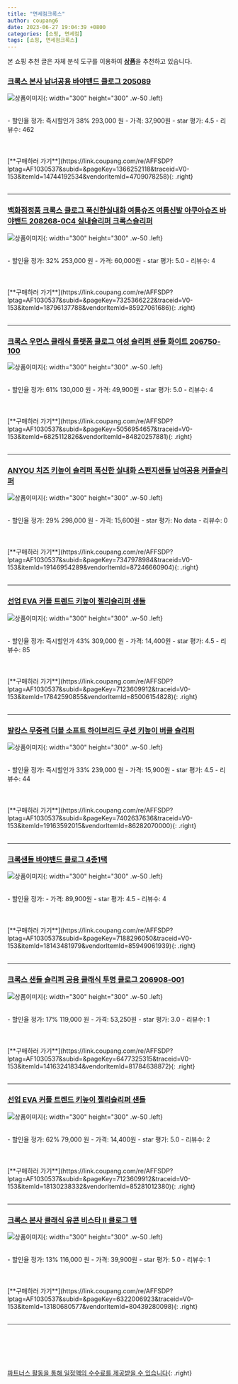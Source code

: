 ```yaml
---
title: "면세점크록스"
author: coupang6
date: 2023-06-27 19:04:39 +0800
categories: [쇼핑, 면세점]
tags: [쇼핑, 면세점크록스]
---
```


본 쇼핑 추천 글은 자체 분석 도구를 이용하여 [**상품**](https://link.coupang.com/a/bao1ui)을 추천하고 있습니다.

### [크록스 본사 남녀공용 바야밴드 클로그 205089](https://link.coupang.com/re/AFFSDP?lptag=AF1030537&subid=&pageKey=1366252118&traceid=V0-153&itemId=14744192534&vendorItemId=4709078258)

![상품이미지](https://thumbnail9.coupangcdn.com/thumbnails/remote/230x230ex/image/vendor_inventory/e640/65e0e1b71de7266ddceb4e902f08caae53b1b81b29ed5a9401fd234e0463.jpg){: width="300" height="300" .w-50 .left}


<br>
- 할인율 정가: 즉시할인가 38%  293,000   원
- 가격: 37,900원
- star 평가: 4.5
- 리뷰수: 462
<br>
<br>
<br>
<br>
[**구매하러 가기**](https://link.coupang.com/re/AFFSDP?lptag=AF1030537&subid=&pageKey=1366252118&traceid=V0-153&itemId=14744192534&vendorItemId=4709078258){: .right}
<br>
<br>

---

### [백화점정품 크록스 클로그 푹신한실내화 여름슈즈 여름신발 아쿠아슈즈 바야밴드 208268-0C4 실내슬리퍼 크록스슬리퍼](https://link.coupang.com/re/AFFSDP?lptag=AF1030537&subid=&pageKey=7325366222&traceid=V0-153&itemId=18796137788&vendorItemId=85927061686)

![상품이미지](https://thumbnail9.coupangcdn.com/thumbnails/remote/230x230ex/image/vendor_inventory/1336/58ac7f0591997fc6ddf041be764efe43acf77b234d6ca8ee78babc12e932.jpg){: width="300" height="300" .w-50 .left}


<br>
- 할인율 정가: 32%  253,000   원
- 가격: 60,000원
- star 평가: 5.0
- 리뷰수: 4
<br>
<br>
<br>
<br>
[**구매하러 가기**](https://link.coupang.com/re/AFFSDP?lptag=AF1030537&subid=&pageKey=7325366222&traceid=V0-153&itemId=18796137788&vendorItemId=85927061686){: .right}
<br>
<br>

---

### [크록스 우먼스 클래식 플랫폼 클로그 여성 슬리퍼 샌들 화이트 206750-100](https://link.coupang.com/re/AFFSDP?lptag=AF1030537&subid=&pageKey=5056954657&traceid=V0-153&itemId=6825112826&vendorItemId=84820257881)

![상품이미지](https://thumbnail7.coupangcdn.com/thumbnails/remote/230x230ex/image/vendor_inventory/2890/20754ac9a5d1e9eb5f8ada44d82d167949247a4a5f1b92eeaf72e0e0033a.jpg){: width="300" height="300" .w-50 .left}


<br>
- 할인율 정가: 61%  130,000   원
- 가격: 49,900원
- star 평가: 5.0
- 리뷰수: 4
<br>
<br>
<br>
<br>
[**구매하러 가기**](https://link.coupang.com/re/AFFSDP?lptag=AF1030537&subid=&pageKey=5056954657&traceid=V0-153&itemId=6825112826&vendorItemId=84820257881){: .right}
<br>
<br>

---

### [ANYOU 치즈 키높이 슬리퍼 폭신한 실내화 스펀지샌들 남여공용 커플슬리퍼](https://link.coupang.com/re/AFFSDP?lptag=AF1030537&subid=&pageKey=7347978984&traceid=V0-153&itemId=19146954289&vendorItemId=87246660904)

![상품이미지](https://thumbnail10.coupangcdn.com/thumbnails/remote/230x230ex/image/vendor_inventory/801c/19bd6f67bbf68f5fb68b85edd20a88ee38e207444df4ecba47d15583dd42.jpg){: width="300" height="300" .w-50 .left}


<br>
- 할인율 정가: 29%  298,000   원
- 가격: 15,600원
- star 평가: No data
- 리뷰수: 0
<br>
<br>
<br>
<br>
[**구매하러 가기**](https://link.coupang.com/re/AFFSDP?lptag=AF1030537&subid=&pageKey=7347978984&traceid=V0-153&itemId=19146954289&vendorItemId=87246660904){: .right}
<br>
<br>

---

### [선업 EVA 커플 트렌드 키높이 젤리슬리퍼 샌들](https://link.coupang.com/re/AFFSDP?lptag=AF1030537&subid=&pageKey=7123609912&traceid=V0-153&itemId=17842590855&vendorItemId=85006154828)

![상품이미지](https://thumbnail8.coupangcdn.com/thumbnails/remote/230x230ex/image/vendor_inventory/362f/bf28b6c98c55f73173310993127be7a058cf245875435ee215d78489d76e.jpg){: width="300" height="300" .w-50 .left}


<br>
- 할인율 정가: 즉시할인가 43%  309,000   원
- 가격: 14,400원
- star 평가: 4.5
- 리뷰수: 85
<br>
<br>
<br>
<br>
[**구매하러 가기**](https://link.coupang.com/re/AFFSDP?lptag=AF1030537&subid=&pageKey=7123609912&traceid=V0-153&itemId=17842590855&vendorItemId=85006154828){: .right}
<br>
<br>

---

### [발캉스 무중력 더블 소프트 하이브리드 쿠션 키높이 버클 슬리퍼](https://link.coupang.com/re/AFFSDP?lptag=AF1030537&subid=&pageKey=7402637636&traceid=V0-153&itemId=19163592015&vendorItemId=86282070000)

![상품이미지](https://thumbnail10.coupangcdn.com/thumbnails/remote/230x230ex/image/vendor_inventory/d7aa/ecfa9e48009657f273944984fb48aeedcca4101d89e9bee460cf61aed2ea.jpg){: width="300" height="300" .w-50 .left}


<br>
- 할인율 정가: 즉시할인가 33%  239,000   원
- 가격: 15,900원
- star 평가: 4.5
- 리뷰수: 44
<br>
<br>
<br>
<br>
[**구매하러 가기**](https://link.coupang.com/re/AFFSDP?lptag=AF1030537&subid=&pageKey=7402637636&traceid=V0-153&itemId=19163592015&vendorItemId=86282070000){: .right}
<br>
<br>

---

### [크록샌들 바야밴드 클로그 4종1택](https://link.coupang.com/re/AFFSDP?lptag=AF1030537&subid=&pageKey=7188296050&traceid=V0-153&itemId=18143481979&vendorItemId=85949061939)

![상품이미지](https://thumbnail6.coupangcdn.com/thumbnails/remote/230x230ex/image/vendor_inventory/4afb/7d8e69624b9e76f9b4271803f69070e7f64996200a0dc3c0506419e3e046.jpg){: width="300" height="300" .w-50 .left}


<br>
- 할인율 정가: 
- 가격: 89,900원
- star 평가: 4.5
- 리뷰수: 4
<br>
<br>
<br>
<br>
[**구매하러 가기**](https://link.coupang.com/re/AFFSDP?lptag=AF1030537&subid=&pageKey=7188296050&traceid=V0-153&itemId=18143481979&vendorItemId=85949061939){: .right}
<br>
<br>

---

### [크록스 샌들 슬리퍼 공용 클래식 투명 클로그 206908-001](https://link.coupang.com/re/AFFSDP?lptag=AF1030537&subid=&pageKey=6477325315&traceid=V0-153&itemId=14163241834&vendorItemId=81784638872)

![상품이미지](https://thumbnail9.coupangcdn.com/thumbnails/remote/230x230ex/image/vendor_inventory/22c7/1a9e2aca93997651138c9e34b0d8ffee26afa29a19ce7673fcb62a106749.jpg){: width="300" height="300" .w-50 .left}


<br>
- 할인율 정가: 17%  119,000   원
- 가격: 53,250원
- star 평가: 3.0
- 리뷰수: 1
<br>
<br>
<br>
<br>
[**구매하러 가기**](https://link.coupang.com/re/AFFSDP?lptag=AF1030537&subid=&pageKey=6477325315&traceid=V0-153&itemId=14163241834&vendorItemId=81784638872){: .right}
<br>
<br>

---

### [선업 EVA 커플 트렌드 키높이 젤리슬리퍼 샌들](https://link.coupang.com/re/AFFSDP?lptag=AF1030537&subid=&pageKey=7123609912&traceid=V0-153&itemId=18130238332&vendorItemId=85281012380)

![상품이미지](https://thumbnail7.coupangcdn.com/thumbnails/remote/230x230ex/image/vendor_inventory/ef12/add15e0a9e8d2c21e9d3abfd7d120de1d90e487aee976502abd85f934e6e.jpg){: width="300" height="300" .w-50 .left}


<br>
- 할인율 정가: 62%  79,000   원
- 가격: 14,400원
- star 평가: 5.0
- 리뷰수: 2
<br>
<br>
<br>
<br>
[**구매하러 가기**](https://link.coupang.com/re/AFFSDP?lptag=AF1030537&subid=&pageKey=7123609912&traceid=V0-153&itemId=18130238332&vendorItemId=85281012380){: .right}
<br>
<br>

---

### [크록스 본사 클래식 유콘 비스타 II 클로그 맨](https://link.coupang.com/re/AFFSDP?lptag=AF1030537&subid=&pageKey=6322006923&traceid=V0-153&itemId=13180680577&vendorItemId=80439280098)

![상품이미지](https://thumbnail9.coupangcdn.com/thumbnails/remote/230x230ex/image/vendor_inventory/387d/c21b81a8088be704a3d2a4617720f161eddc9c4b7cc16231b9ee6ae25763.jpg){: width="300" height="300" .w-50 .left}


<br>
- 할인율 정가: 13%  116,000   원
- 가격: 39,900원
- star 평가: 5.0
- 리뷰수: 1
<br>
<br>
<br>
<br>
[**구매하러 가기**](https://link.coupang.com/re/AFFSDP?lptag=AF1030537&subid=&pageKey=6322006923&traceid=V0-153&itemId=13180680577&vendorItemId=80439280098){: .right}
<br>
<br>

---
<br><br><br><br><br> [파트너스 활동을 통해 일정액의 수수료를 제공받을 수 있습니다](https://link.coupang.com/a/bao1ui){: .right}